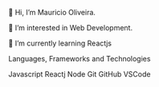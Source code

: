 👋 Hi, I’m Mauricio Oliveira.

👀 I’m interested in Web Development.

🌱 I’m currently learning Reactjs 



 
Languages, Frameworks and Technologies

Javascript Reactj Node  Git GitHub VSCode
